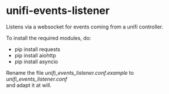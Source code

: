 unifi-events-listener
=====================

Listens via a websocket for events coming from a unifi controller.

To install the required modules, do:
- pip install requests
- pip install aiohttp
- pip install asyncio

Rename the file *unifi_events_listener.conf.example* to *unifi_events_listener.conf*  
and adapt it at will.
